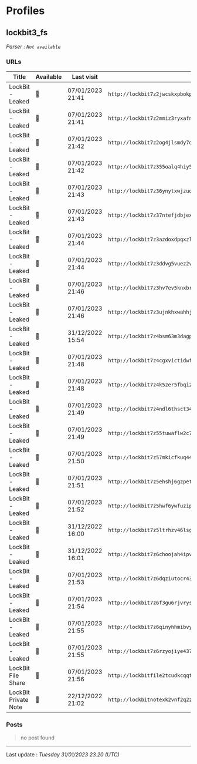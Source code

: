 # Profiles

## **lockbit3_fs**


_Parser : `Not available`_

### URLs
| Title | Available | Last visit | fqdn | Screenshot 
|---|---|---|---|---|
| LockBit - Leaked | 🔴 | 07/01/2023 21:41 | `http://lockbit7z2jwcskxpbokpemdxmltipntwlkmidcll2qirbu7ykg46eyd.onion` | <a href="https://www.ransomware.live/screenshots/lockbit7z2jwcskxpbokpemdxmltipntwlkmidcll2qirbu7ykg46eyd-onion.png" target=_blank>📸</a> | 
| LockBit - Leaked | 🔴 | 07/01/2023 21:41 | `http://lockbit7z2mmiz3ryxafn5kapbvbbiywsxwovasfkgf5dqqp5kxlajad.onion` | <a href="https://www.ransomware.live/screenshots/lockbit7z2mmiz3ryxafn5kapbvbbiywsxwovasfkgf5dqqp5kxlajad-onion.png" target=_blank>📸</a> | 
| LockBit - Leaked | 🔴 | 07/01/2023 21:42 | `http://lockbit7z2og4jlsmdy7dzty3g42eu3gh2sx2b6ywtvhrjtss7li4fyd.onion` | <a href="https://www.ransomware.live/screenshots/lockbit7z2og4jlsmdy7dzty3g42eu3gh2sx2b6ywtvhrjtss7li4fyd-onion.png" target=_blank>📸</a> | 
| LockBit - Leaked | 🔴 | 07/01/2023 21:42 | `http://lockbit7z355oalq4hiy5p7de64l6rsqutwlvydqje56uvevcc57r6qd.onion` | <a href="https://www.ransomware.live/screenshots/lockbit7z355oalq4hiy5p7de64l6rsqutwlvydqje56uvevcc57r6qd-onion.png" target=_blank>📸</a> | 
| LockBit - Leaked | 🔴 | 07/01/2023 21:43 | `http://lockbit7z36ynytxwjzuoao46ck7b3753gpedary3qvuizn3iczhe4id.onion` | <a href="https://www.ransomware.live/screenshots/lockbit7z36ynytxwjzuoao46ck7b3753gpedary3qvuizn3iczhe4id-onion.png" target=_blank>📸</a> | 
| LockBit - Leaked | 🔴 | 07/01/2023 21:43 | `http://lockbit7z37ntefjdbjextn6tmdkry4j546ejnru5cejeguitiopvhad.onion` | <a href="https://www.ransomware.live/screenshots/lockbit7z37ntefjdbjextn6tmdkry4j546ejnru5cejeguitiopvhad-onion.png" target=_blank>📸</a> | 
| LockBit - Leaked | 🔴 | 07/01/2023 21:44 | `http://lockbit7z3azdoxdpqxzliszutufbc2fldagztdu47xyucp25p4xtqad.onion` | <a href="https://www.ransomware.live/screenshots/lockbit7z3azdoxdpqxzliszutufbc2fldagztdu47xyucp25p4xtqad-onion.png" target=_blank>📸</a> | 
| LockBit - Leaked | 🔴 | 07/01/2023 21:44 | `http://lockbit7z3ddvg5vuez2vznt73ljqgwx5tnuqaa2ye7lns742yiv2zyd.onion` | <a href="https://www.ransomware.live/screenshots/lockbit7z3ddvg5vuez2vznt73ljqgwx5tnuqaa2ye7lns742yiv2zyd-onion.png" target=_blank>📸</a> | 
| LockBit - Leaked | 🔴 | 07/01/2023 21:46 | `http://lockbit7z3hv7ev5knxbrhsvv2mmu2rddwqizdz4vwfvxt5izrq6zqqd.onion` | <a href="https://www.ransomware.live/screenshots/lockbit7z3hv7ev5knxbrhsvv2mmu2rddwqizdz4vwfvxt5izrq6zqqd-onion.png" target=_blank>📸</a> | 
| LockBit - Leaked | 🔴 | 07/01/2023 21:46 | `http://lockbit7z3ujnkhxwahhjduh5me2updvzxewhhc5qvk2snxezoi5drad.onion` | <a href="https://www.ransomware.live/screenshots/lockbit7z3ujnkhxwahhjduh5me2updvzxewhhc5qvk2snxezoi5drad-onion.png" target=_blank>📸</a> | 
| LockBit - Leaked | 🔴 | 31/12/2022 15:54 | `http://lockbit7z4bsm63m3dagp5xglyacr4z4bwytkvkkwtn6enmuo5fi5iyd.onion` | <a href="https://www.ransomware.live/screenshots/lockbit7z4bsm63m3dagp5xglyacr4z4bwytkvkkwtn6enmuo5fi5iyd-onion.png" target=_blank>📸</a> | 
| LockBit - Leaked | 🔴 | 07/01/2023 21:48 | `http://lockbit7z4cgxvictidwfxpuiov4scdw34nxotmbdjyxpkvkg34mykyd.onion` | <a href="https://www.ransomware.live/screenshots/lockbit7z4cgxvictidwfxpuiov4scdw34nxotmbdjyxpkvkg34mykyd-onion.png" target=_blank>📸</a> | 
| LockBit - Leaked | 🔴 | 07/01/2023 21:48 | `http://lockbit7z4k5zer5fbqi2vdq5sx2vuggatwyqvoodrkhubxftyrvncid.onion` | <a href="https://www.ransomware.live/screenshots/lockbit7z4k5zer5fbqi2vdq5sx2vuggatwyqvoodrkhubxftyrvncid-onion.png" target=_blank>📸</a> | 
| LockBit - Leaked | 🔴 | 07/01/2023 21:49 | `http://lockbit7z4ndl6thsct34yd47jrzdkpnfg3acfvpacuccb45pnars2ad.onion` | <a href="https://www.ransomware.live/screenshots/lockbit7z4ndl6thsct34yd47jrzdkpnfg3acfvpacuccb45pnars2ad-onion.png" target=_blank>📸</a> | 
| LockBit - Leaked | 🔴 | 07/01/2023 21:49 | `http://lockbit7z55tuwaflw2c7torcryobdvhkcgvivhflyndyvcrexafssad.onion` | <a href="https://www.ransomware.live/screenshots/lockbit7z55tuwaflw2c7torcryobdvhkcgvivhflyndyvcrexafssad-onion.png" target=_blank>📸</a> | 
| LockBit - Leaked | 🔴 | 07/01/2023 21:50 | `http://lockbit7z57mkicfkuq44j6yrpu5finwvjllczkkp2uvdedsdonjztyd.onion` | <a href="https://www.ransomware.live/screenshots/lockbit7z57mkicfkuq44j6yrpu5finwvjllczkkp2uvdedsdonjztyd-onion.png" target=_blank>📸</a> | 
| LockBit - Leaked | 🔴 | 07/01/2023 21:51 | `http://lockbit7z5ehshj6gzpetw5kso3onts6ty7wrnneya5u4aj3vzkeoaqd.onion` | <a href="https://www.ransomware.live/screenshots/lockbit7z5ehshj6gzpetw5kso3onts6ty7wrnneya5u4aj3vzkeoaqd-onion.png" target=_blank>📸</a> | 
| LockBit - Leaked | 🔴 | 07/01/2023 21:52 | `http://lockbit7z5hwf6ywfuzipoa42tjlmal3x5suuccngsamsgklww2xgyqd.onion` | <a href="https://www.ransomware.live/screenshots/lockbit7z5hwf6ywfuzipoa42tjlmal3x5suuccngsamsgklww2xgyqd-onion.png" target=_blank>📸</a> | 
| LockBit - Leaked | 🔴 | 31/12/2022 16:00 | `http://lockbit7z5ltrhzv46lsg447o3cx2637dloc3qt4ugd3gr2xdkkkeayd.onion` | <a href="https://www.ransomware.live/screenshots/lockbit7z5ltrhzv46lsg447o3cx2637dloc3qt4ugd3gr2xdkkkeayd-onion.png" target=_blank>📸</a> | 
| LockBit - Leaked | 🔴 | 31/12/2022 16:01 | `http://lockbit7z6choojah4ipvdpzzfzxxchjbecnmtn4povk6ifdvx2dpnid.onion` | <a href="https://www.ransomware.live/screenshots/lockbit7z6choojah4ipvdpzzfzxxchjbecnmtn4povk6ifdvx2dpnid-onion.png" target=_blank>📸</a> | 
| LockBit - Leaked | 🔴 | 07/01/2023 21:53 | `http://lockbit7z6dqziutocr43onmvpth32njp4abfocfauk2belljjpobxyd.onion` | <a href="https://www.ransomware.live/screenshots/lockbit7z6dqziutocr43onmvpth32njp4abfocfauk2belljjpobxyd-onion.png" target=_blank>📸</a> | 
| LockBit - Leaked | 🔴 | 07/01/2023 21:54 | `http://lockbit7z6f3gu6rjvrysn5gjbsqj3hk3bvsg64ns6pjldqr2xhvhsyd.onion` | <a href="https://www.ransomware.live/screenshots/lockbit7z6f3gu6rjvrysn5gjbsqj3hk3bvsg64ns6pjldqr2xhvhsyd-onion.png" target=_blank>📸</a> | 
| LockBit - Leaked | 🔴 | 07/01/2023 21:55 | `http://lockbit7z6qinyhhmibvycu5kwmcvgrbpvtztkvvmdce5zwtucaeyrqd.onion` | <a href="https://www.ransomware.live/screenshots/lockbit7z6qinyhhmibvycu5kwmcvgrbpvtztkvvmdce5zwtucaeyrqd-onion.png" target=_blank>📸</a> | 
| LockBit - Leaked | 🔴 | 07/01/2023 21:55 | `http://lockbit7z6rzyojiye437jp744d4uwtff7aq7df7gh2jvwqtv525c4yd.onion` | <a href="https://www.ransomware.live/screenshots/lockbit7z6rzyojiye437jp744d4uwtff7aq7df7gh2jvwqtv525c4yd-onion.png" target=_blank>📸</a> | 
| LockBit File Share | 🔴 | 07/01/2023 21:56 | `http://lockbitfile2tcudkcqqt2ve6btssyvqwlizbpv5vz337lslmhff2uad.onion` | <a href="https://www.ransomware.live/screenshots/lockbitfile2tcudkcqqt2ve6btssyvqwlizbpv5vz337lslmhff2uad-onion.png" target=_blank>📸</a> | 
| LockBit Private Note | 🔴 | 22/12/2022 21:02 | `http://lockbitnotexk2vnf2q2zwjefsl3hjsnk4u74vq4chxrqpjclfydk4ad.onion` | <a href="https://www.ransomware.live/screenshots/lockbitnotexk2vnf2q2zwjefsl3hjsnk4u74vq4chxrqpjclfydk4ad-onion.png" target=_blank>📸</a> | 

### Posts

> no post found


 --- 


Last update : _Tuesday 31/01/2023 23.20 (UTC)_
